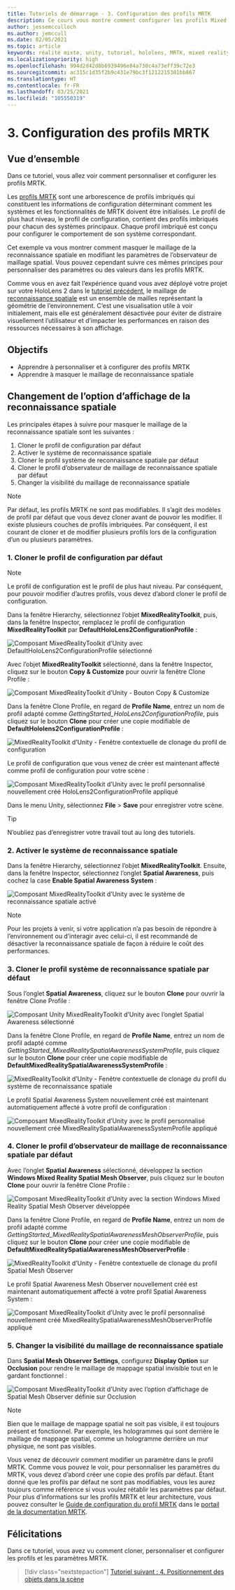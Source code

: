 ```yaml
---
title: Tutoriels de démarrage - 3. Configuration des profils MRTK
description: Ce cours vous montre comment configurer les profils Mixed Reality Toolkit (MRTK).
author: jessemcculloch
ms.author: jemccull
ms.date: 02/05/2021
ms.topic: article
keywords: réalité mixte, unity, tutoriel, hololens, MRTK, mixed reality toolkit, UWP, reconnaissance spatiale
ms.localizationpriority: high
ms.openlocfilehash: 994d2d42d8b6939496e84a730c4a73eff39c72e3
ms.sourcegitcommit: ac315c1d35f2b9c431e79bc3f1212215301bb867
ms.translationtype: HT
ms.contentlocale: fr-FR
ms.lasthandoff: 03/25/2021
ms.locfileid: "105550319"
---
```

# <a name="3-configuring-the-mrtk-profiles"></a>3. Configuration des profils MRTK

## <a name="overview"></a>Vue d’ensemble

Dans ce tutoriel, vous allez voir comment personnaliser et configurer les profils MRTK.

Les <a href="/windows/mixed-reality/mrtk-docs/features/profiles/profiles.md" target="_blank">profils MRTK</a> sont une arborescence de profils imbriqués qui constituent les informations de configuration déterminant comment les systèmes et les fonctionnalités de MRTK doivent être initialisés. Le profil de plus haut niveau, le profil de configuration, contient des profils imbriqués pour chacun des systèmes principaux. Chaque profil imbriqué est conçu pour configurer le comportement de son système correspondant.

Cet exemple va vous montrer comment masquer le maillage de la reconnaissance spatiale en modifiant les paramètres de l’observateur de maillage spatial. Vous pouvez cependant suivre ces mêmes principes pour personnaliser des paramètres ou des valeurs dans les profils MRTK.

Comme vous en avez fait l’expérience quand vous avez déployé votre projet sur votre HoloLens 2 dans le [tutoriel précédent](mr-learning-base-02.md#congratulations), le maillage de <a href="/windows/mixed-reality/mrtk-docs/features/spatial-awareness/spatial-awareness-getting-started.md" target="_blank">reconnaissance spatiale</a> est un ensemble de mailles représentant la géométrie de l’environnement. C’est une visualisation utile à voir initialement, mais elle est généralement désactivée pour éviter de distraire visuellement l’utilisateur et d’impacter les performances en raison des ressources nécessaires à son affichage.

## <a name="objectives"></a>Objectifs

* Apprendre à personnaliser et à configurer des profils MRTK
* Apprendre à masquer le maillage de reconnaissance spatiale

## <a name="changing-the-spatial-awareness-display-option"></a>Changement de l’option d’affichage de la reconnaissance spatiale

Les principales étapes à suivre pour masquer le maillage de la reconnaissance spatiale sont les suivantes :

1. Cloner le profil de configuration par défaut
2. Activer le système de reconnaissance spatiale
3. Cloner le profil système de reconnaissance spatiale par défaut
4. Cloner le profil d’observateur de maillage de reconnaissance spatiale par défaut
5. Changer la visibilité du maillage de reconnaissance spatiale

> [!NOTE]
> Par défaut, les profils MRTK ne sont pas modifiables. Il s’agit des modèles de profil par défaut que vous devez cloner avant de pouvoir les modifier. Il existe plusieurs couches de profils imbriquées. Par conséquent, il est courant de cloner et de modifier plusieurs profils lors de la configuration d’un ou plusieurs paramètres.

### <a name="1-clone-the-default-configuration-profile"></a>1. Cloner le profil de configuration par défaut

> [!NOTE]
> Le profil de configuration est le profil de plus haut niveau. Par conséquent, pour pouvoir modifier d’autres profils, vous devez d’abord cloner le profil de configuration.

Dans la fenêtre Hierarchy, sélectionnez l’objet **MixedRealityToolkit**, puis, dans la fenêtre Inspector, remplacez le profil de configuration **MixedRealityToolkit** par **DefaultHoloLens2ConfigurationProfile** :

![Composant MixedRealityToolkit d’Unity avec DefaultHoloLens2ConfigurationProfile sélectionné](images/mr-learning-base/base-03-section1-step1-1.png)

Avec l’objet **MixedRealityToolkit** sélectionné, dans la fenêtre Inspector, cliquez sur le bouton **Copy & Customize** pour ouvrir la fenêtre Clone Profile :

![Composant MixedRealityToolkit d’Unity - Bouton Copy & Customize](images/mr-learning-base/base-03-section1-step1-2.png)

Dans la fenêtre Clone Profile, en regard de **Profile Name**, entrez un nom de profil adapté comme _GettingStarted_HoloLens2ConfigurationProfile_, puis cliquez sur le bouton **Clone** pour créer une copie modifiable de **DefaultHololens2ConfigurationProfile** :

![MixedRealityToolkit d’Unity - Fenêtre contextuelle de clonage du profil de configuration](images/mr-learning-base/base-03-section1-step1-3.png)

Le profil de configuration que vous venez de créer est maintenant affecté comme profil de configuration pour votre scène :

![Composant MixedRealityToolkit d’Unity avec le profil personnalisé nouvellement créé HoloLens2ConfigurationProfile appliqué](images/mr-learning-base/base-03-section1-step1-4.png)

Dans le menu Unity, sélectionnez **File** > **Save** pour enregistrer votre scène.

> [!TIP]
> N’oubliez pas d’enregistrer votre travail tout au long des tutoriels.

### <a name="2-enable-the-spatial-awareness-system"></a>2. Activer le système de reconnaissance spatiale

Dans la fenêtre Hierarchy, sélectionnez l’objet **MixedRealityToolkit**. Ensuite, dans la fenêtre Inspector, sélectionnez l’onglet **Spatial Awareness**, puis cochez la case **Enable Spatial Awareness System** :

![Composant MixedRealityToolkit d’Unity avec le système de reconnaissance spatiale activé](images/mr-learning-base/base-03-section1-step2-1.png)

> [!NOTE]
> Pour les projets à venir, si votre application n’a pas besoin de répondre à l’environnement ou d’interagir avec celui-ci, il est recommandé de désactiver la reconnaissance spatiale de façon à réduire le coût des performances.

### <a name="3-clone-the-default-spatial-awareness-system-profile"></a>3. Cloner le profil système de reconnaissance spatiale par défaut

Sous l’onglet **Spatial Awareness**, cliquez sur le bouton **Clone** pour ouvrir la fenêtre Clone Profile :

![Composant Unity MixedRealityToolkit d’Unity avec l’onglet Spatial Awareness sélectionné](images/mr-learning-base/base-03-section1-step3-1.png)

Dans la fenêtre Clone Profile, en regard de **Profile Name**, entrez un nom de profil adapté comme _GettingStarted_MixedRealitySpatialAwarenessSystemProfile_, puis cliquez sur le bouton **Clone** pour créer une copie modifiable de **DefaultMixedRealitySpatialAwarenessSystemProfile** :

![MixedRealityToolkit d’Unity - Fenêtre contextuelle de clonage du profil du système de reconnaissance spatiale](images/mr-learning-base/base-03-section1-step3-2.png)

Le profil Spatial Awareness System nouvellement créé est maintenant automatiquement affecté à votre profil de configuration :

![Composant MixedRealityToolkit d’Unity avec le profil personnalisé nouvellement créé MixedRealitySpatialAwarenessSystemProfile appliqué](images/mr-learning-base/base-03-section1-step3-3.png)

### <a name="4-clone-the-default-spatial-awareness-mesh-observer-profile"></a>4. Cloner le profil d’observateur de maillage de reconnaissance spatiale par défaut

Avec l’onglet **Spatial Awareness** sélectionné, développez la section **Windows Mixed Reality Spatial Mesh Observer**, puis cliquez sur le bouton **Clone** pour ouvrir la fenêtre Clone Profile :

![Composant MixedRealityToolkit d’Unity avec la section Windows Mixed Reality Spatial Mesh Observer développée](images/mr-learning-base/base-03-section1-step4-1.png)

Dans la fenêtre Clone Profile, en regard de **Profile Name**, entrez un nom de profil adapté comme _GettingStarted_MixedRealitySpatialAwarenessMeshObserverProfile_, puis cliquez sur le bouton **Clone** pour créer une copie modifiable de **DefaultMixedRealitySpatialAwarenessMeshObserverProfile** :

![MixedRealityToolkit d’Unity - Fenêtre contextuelle de clonage du profil Spatial Mesh Observer](images/mr-learning-base/base-03-section1-step4-2.png)

Le profil Spatial Awareness Mesh Observer nouvellement créé est maintenant automatiquement affecté à votre profil Spatial Awareness System :

![Composant MixedRealityToolkit d’Unity avec le profil personnalisé nouvellement créé MixedRealitySpatialAwarenessMeshObserverProfile appliqué](images/mr-learning-base/base-03-section1-step4-3.png)

### <a name="5-change-the-visibility-of-the-spatial-awareness-mesh"></a>5. Changer la visibilité du maillage de reconnaissance spatiale

Dans **Spatial Mesh Observer Settings**, configurez **Display Option** sur **Occlusion** pour rendre le maillage de mappage spatial invisible tout en le gardant fonctionnel :

![Composant MixedRealityToolkit d’Unity avec l’option d’affichage de Spatial Mesh Observer définie sur Occlusion](images/mr-learning-base/base-03-section1-step5-1.png)

> [!NOTE]
> Bien que le maillage de mappage spatial ne soit pas visible, il est toujours présent et fonctionnel. Par exemple, les hologrammes qui sont derrière le maillage de mappage spatial, comme un hologramme derrière un mur physique, ne sont pas visibles.

Vous venez de découvrir comment modifier un paramètre dans le profil MRTK. Comme vous pouvez le voir, pour personnaliser les paramètres du MRTK, vous devez d’abord créer une copie des profils par défaut. Étant donné que les profils par défaut ne sont pas modifiables, vous les aurez toujours comme référence si vous voulez rétablir les paramètres par défaut. Pour plus d’informations sur les profils MRTK et leur architecture, vous pouvez consulter le [Guide de configuration du profil MRTK](https://docs.microsoft.com/windows/mixed-reality/mrtk-docs/configuration/mixed-reality-configuration-guide.md) dans le [portail de la documentation MRTK](https://docs.microsoft.com/windows/mixed-reality/mrtk-docs).

## <a name="congratulations"></a>Félicitations

Dans ce tutoriel, vous avez vu comment cloner, personnaliser et configurer les profils et les paramètres MRTK.

> [!div class="nextstepaction"]
> [Tutoriel suivant : 4. Positionnement des objets dans la scène](mr-learning-base-04.md)